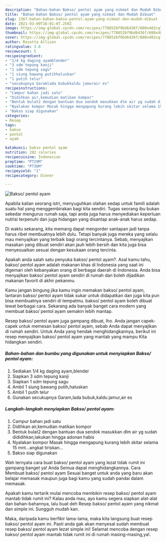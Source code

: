 ```yaml
---
description: "Bahan-bahan Bakso/ pentol ayam yang nikmat dan Mudah Dibuat"
title: "Bahan-bahan Bakso/ pentol ayam yang nikmat dan Mudah Dibuat"
slug: 1367-bahan-bahan-bakso-pentol-ayam-yang-nikmat-dan-mudah-dibuat
date: 2021-03-09T16:01:07.250Z
image: https://img-global.cpcdn.com/recipes/778852bf9bd6436f/680x482cq70/bakso-pentol-ayam-foto-resep-utama.jpg
thumbnail: https://img-global.cpcdn.com/recipes/778852bf9bd6436f/680x482cq70/bakso-pentol-ayam-foto-resep-utama.jpg
cover: https://img-global.cpcdn.com/recipes/778852bf9bd6436f/680x482cq70/bakso-pentol-ayam-foto-resep-utama.jpg
author: Rosetta Allison
ratingvalue: 3.6
reviewcount: 5
recipeingredient:
- "1/4 kg daging ayamblender"
- "3 sdm tepung kanji"
- "1 sdm tepung sagu"
- "1 siung bawang putihhaluskan"
- "1 putih telur"
- "secukupnya Garamlada bubukkaldu jamurair es"
recipeinstructions:
- "Campur bahan jadi satu"
- "Didihkan air,kemudian matikan kompor"
- "Bentuk bulat2 dengan bantuan dua sendok masukkan dlm air yg sudah dididihkan,lakukan hingga adonan habis"
- "Nyalakan kompor Masak hingga mengapung kurang lebih skitar selama 15 mnt...angkat tiriskan..."
- "Bakso siap digunakan"
categories:
- Resep
tags:
- bakso
- pentol
- ayam

katakunci: bakso pentol ayam 
nutrition: 282 calories
recipecuisine: Indonesian
preptime: "PT29M"
cooktime: "PT36M"
recipeyield: "1"
recipecategory: Dinner

---
```



![Bakso/ pentol ayam](https://img-global.cpcdn.com/recipes/778852bf9bd6436f/680x482cq70/bakso-pentol-ayam-foto-resep-utama.jpg)

Apabila kalian seorang istri, menyuguhkan olahan sedap untuk famili adalah suatu hal yang menggembirakan bagi kita sendiri. Tugas seorang ibu bukan sekedar mengurus rumah saja, tapi anda juga harus menyediakan keperluan nutrisi terpenuhi dan juga hidangan yang disantap anak-anak harus sedap.

Di waktu  sekarang, kita memang dapat mengorder santapan jadi tanpa harus ribet membuatnya lebih dulu. Tetapi banyak juga mereka yang selalu mau menyajikan yang terbaik bagi orang tercintanya. Sebab, menyajikan masakan yang dibuat sendiri akan jauh lebih bersih dan kita juga bisa menyesuaikan sesuai dengan kesukaan orang tercinta. 



Apakah anda salah satu penyuka bakso/ pentol ayam?. Asal kamu tahu, bakso/ pentol ayam adalah makanan khas di Indonesia yang saat ini digemari oleh kebanyakan orang di berbagai daerah di Indonesia. Anda bisa menyajikan bakso/ pentol ayam sendiri di rumah dan boleh dijadikan makanan favorit di akhir pekanmu.

Kamu jangan bingung jika kamu ingin memakan bakso/ pentol ayam, lantaran bakso/ pentol ayam tidak sukar untuk didapatkan dan juga kita pun bisa membuatnya sendiri di tempatmu. bakso/ pentol ayam boleh dibuat lewat berbagai cara. Sekarang ada banyak banget cara modern yang membuat bakso/ pentol ayam semakin lebih mantap.

Resep bakso/ pentol ayam juga gampang dibuat, lho. Anda jangan capek-capek untuk memesan bakso/ pentol ayam, sebab Anda dapat menyajikan di rumah sendiri. Untuk Anda yang hendak menghidangkannya, berikut ini resep menyajikan bakso/ pentol ayam yang mantab yang mampu Kita hidangkan sendiri.

<!--inarticleads1-->

##### Bahan-bahan dan bumbu yang digunakan untuk menyiapkan Bakso/ pentol ayam:

1. Sediakan 1/4 kg daging ayam,blender
1. Siapkan 3 sdm tepung kanji
1. Siapkan 1 sdm tepung sagu
1. Ambil 1 siung bawang putih,haluskan
1. Ambil 1 putih telur
1. Gunakan secukupnya Garam,lada bubuk,kaldu jamur,air es




<!--inarticleads2-->

##### Langkah-langkah menyiapkan Bakso/ pentol ayam:

1. Campur bahan jadi satu
1. Didihkan air,kemudian matikan kompor
1. Bentuk bulat2 dengan bantuan dua sendok masukkan dlm air yg sudah dididihkan,lakukan hingga adonan habis
1. Nyalakan kompor Masak hingga mengapung kurang lebih skitar selama 15 mnt...angkat tiriskan...
1. Bakso siap digunakan




Wah ternyata cara buat bakso/ pentol ayam yang lezat tidak rumit ini gampang banget ya! Anda Semua dapat menghidangkannya. Cara Membuat bakso/ pentol ayam Sesuai banget untuk anda yang baru akan belajar memasak maupun juga bagi kamu yang sudah pandai dalam memasak.

Apakah kamu tertarik mulai mencoba membikin resep bakso/ pentol ayam mantab tidak rumit ini? Kalau anda mau, ayo kamu segera siapkan alat-alat dan bahan-bahannya, lalu buat deh Resep bakso/ pentol ayam yang nikmat dan simple ini. Sungguh mudah kan. 

Maka, daripada kamu berfikir lama-lama, maka kita langsung buat resep bakso/ pentol ayam ini. Pasti anda gak akan menyesal sudah membuat resep bakso/ pentol ayam lezat simple ini! Selamat mencoba dengan resep bakso/ pentol ayam mantab tidak rumit ini di rumah masing-masing,ya!.

